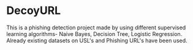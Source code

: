 # DecoyURL
This is a phishing detection project made by using different supervised learning algorithms- Naive Bayes, Decision Tree, Logistic Regression. Already existing datasets on USL's and Phishing URL's have been used. 
